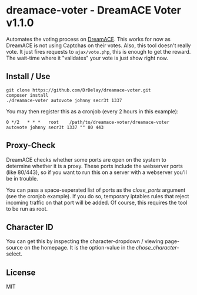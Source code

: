 # dreamace-voter - DreamACE Voter v1.1.0
Automates the voting process on [DreamACE](http://dreamace.org).
This works for now as DreamACE is not using Captchas on their votes.
Also, this tool doesn't really vote. It just fires requests to `ajax/vote.php`, this is enough to get the reward. The wait-time where it "validates" your vote is just show right now.

Install / Use
------
```
git clone https://github.com/DrDelay/dreamace-voter.git
composer install
./dreamace-voter autovote johnny secr3t 1337
```
You may then register this as a cronjob (every 2 hours in this example):
```
0 */2	* *	*	root	/path/to/dreamace-voter/dreamace-voter autovote johnny secr3t 1337 "" 80 443
```

Proxy-Check
------
DreamACE checks whether some ports are open on the system to determine whether it is a proxy. These ports include the webserver ports (like 80/443), so if you want to run this on a server with a webserver you'll be in trouble.

You can pass a space-seperated list of ports as the *close_ports* argument (see the cronjob example). If you do so, temporary iptables rules that reject incoming traffic on that port will be added. Of course, this requires the tool to be run as root.

Character ID
------
You can get this by inspecting the character-dropdown / viewing page-source on the homepage.
It is the option-value in the *chose_character*-select.

License
------
MIT
